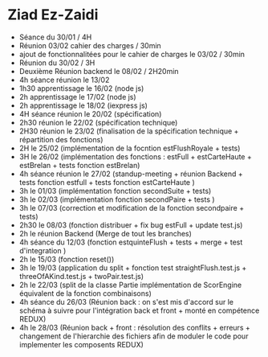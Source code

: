 # Ziad Ez-Zaidi
- Séance du 30/01 / 4H
- Réunion 03/02 cahier des charges / 30min
- ajout de fonctionnalitées pour le cahier de charges le 03/02  /  30min 
- Réunion du 30/02  /  3H
- Deuxième Réunion backend le 08/02  /  2H20min
- 4h séance réunion le 13/02
- 1h30 apprentissage le 16/02 (node js)
- 2h apprentissage le 17/02 (node js)
- 2h apprentissage le 18/02 (iexpress js)
- 4H séance réunion le 20/02 (spécification)
- 2h30 réunion le 22/02 (spécification technique)
- 2H30 réunion le 23/02 (finalisation de la spécification technique + répartition des fonctions)
- 2H le 25/02 (implémentation de la focntion estFlushRoyale + tests)
- 3H le 26/02 (implémentation des fonctions : estFull + estCarteHaute + estBrelan + tests fonction estBrelan)
- 4h séance réunion le 27/02 (standup-meeting + réunion Backend + tests fonction estfull + tests fonction estCarteHaute )
- 3h le 01/03 (implémentation fonction secondSuite + tests)
- 3h le 02/03 (implémentation fonction secondPaire + tests )
- 3h le 07/03 (correction et modification de la fonction secondpaire + tests)
- 2h30 le 08/03 (fonction distribuer + fix bug estFull + update test.js)
- 2h le réunion Backend (Merge de tout les branches)
- 4h séance du 12/03 (fonction estquinteFlush + tests + merge + test d'integration )
- 2h le 15/03 (fonction reset())
- 3h le 19/03 (application du split + fonction test straightFlush.test.js + threeOfAKind.test.js + twoPair.test.js)
- 2h le 22/03 (split de la classe Partie implémentation de ScorEngine équivalent de la fonction combinaisons)
- 4h séance du 26/03 (Réunion back : on s'est mis d'accord sur le schéma à suivre pour l'intégration back et front + monté en compétence REDUX)
- 4h le 28/03 (Réunion back + front : résolution des conflits + erreurs + changement de l'hierarchie des fichiers afin de moduler le code pour implementer les composents REDUX)
